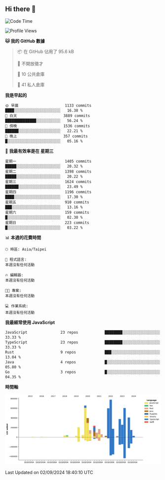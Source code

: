 ## Hi there 👋

<!--START_SECTION:waka-->
![Code Time](http://img.shields.io/badge/Code%20Time-0%20secs-blue)

![Profile Views](http://img.shields.io/badge/%E5%80%8B%E4%BA%BA%E9%A0%81%E9%9D%A2%E7%80%8F%E8%A6%BD%E6%AC%A1%E6%95%B8-93-blue)

**🐱 我的 GitHub 數據** 

> 📦 在 GitHub 佔用了 95.6 kB 
 > 
> 🚫 不開放徵才
 > 
> 📜 10 公共倉庫 
 > 
> 🔑 41 私人倉庫 
 > 
**我是早起的** 

```text
🌞 早晨                     1133 commits        ████░░░░░░░░░░░░░░░░░░░░░   16.38 % 
🌆 白天                     3889 commits        ██████████████░░░░░░░░░░░   56.24 % 
🌃 傍晚                     1536 commits        ██████░░░░░░░░░░░░░░░░░░░   22.21 % 
🌙 晚上                     357 commits         █░░░░░░░░░░░░░░░░░░░░░░░░   05.16 % 
```
📅 **我最有效率是在 星期三** 

```text
星期一                      1405 commits        █████░░░░░░░░░░░░░░░░░░░░   20.32 % 
星期二                      1398 commits        █████░░░░░░░░░░░░░░░░░░░░   20.22 % 
星期三                      1624 commits        ██████░░░░░░░░░░░░░░░░░░░   23.49 % 
星期四                      1196 commits        ████░░░░░░░░░░░░░░░░░░░░░   17.30 % 
星期五                      910 commits         ███░░░░░░░░░░░░░░░░░░░░░░   13.16 % 
星期六                      159 commits         █░░░░░░░░░░░░░░░░░░░░░░░░   02.30 % 
星期日                      223 commits         █░░░░░░░░░░░░░░░░░░░░░░░░   03.22 % 
```


📊 **本週的花費時間** 

```text
🕑︎ 時區: Asia/Taipei

💬 程式語言: 
本週沒有任何活動

🔥 編輯器: 
本週沒有任何活動

🐱‍💻 專案: 
本週沒有任何活動

💻 作業系統: 
本週沒有任何活動
```

**我最經常使用 JavaScript** 

```text
JavaScript               23 repos            ████████░░░░░░░░░░░░░░░░░   33.33 % 
TypeScript               23 repos            ████████░░░░░░░░░░░░░░░░░   33.33 % 
Rust                     9 repos             ███░░░░░░░░░░░░░░░░░░░░░░   13.04 % 
Java                     4 repos             █░░░░░░░░░░░░░░░░░░░░░░░░   05.80 % 
Go                       3 repos             █░░░░░░░░░░░░░░░░░░░░░░░░   04.35 % 
```



**時間軸**

![Lines of Code chart](https://raw.githubusercontent.com/jos61404/jos61404/main/assets/bar_graph.png)


 Last Updated on 02/09/2024 18:40:10 UTC
<!--END_SECTION:waka-->



<!--
**jos61404/jos61404** is a ✨ _special_ ✨ repository because its `README.md` (this file) appears on your GitHub profile.

Here are some ideas to get you started:

- 🔭 I’m currently working on ...
- 🌱 I’m currently learning ...
- 👯 I’m looking to collaborate on ...
- 🤔 I’m looking for help with ...
- 💬 Ask me about ...
- 📫 How to reach me: ...
- 😄 Pronouns: ...
- ⚡ Fun fact: ...
-->
